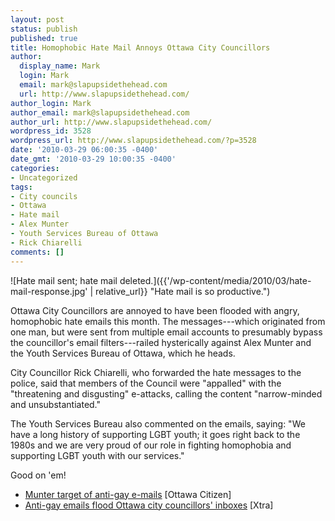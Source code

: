 ```yaml
---
layout: post
status: publish
published: true
title: Homophobic Hate Mail Annoys Ottawa City Councillors
author:
  display_name: Mark
  login: Mark
  email: mark@slapupsidethehead.com
  url: http://www.slapupsidethehead.com/
author_login: Mark
author_email: mark@slapupsidethehead.com
author_url: http://www.slapupsidethehead.com/
wordpress_id: 3528
wordpress_url: http://www.slapupsidethehead.com/?p=3528
date: '2010-03-29 06:00:35 -0400'
date_gmt: '2010-03-29 10:00:35 -0400'
categories:
- Uncategorized
tags:
- City councils
- Ottawa
- Hate mail
- Alex Munter
- Youth Services Bureau of Ottawa
- Rick Chiarelli
comments: []
---
```

![Hate mail sent; hate mail deleted.]({{'/wp-content/media/2010/03/hate-mail-response.jpg' | relative_url}} "Hate mail is so productive.")

Ottawa City Councillors are annoyed to have been flooded with angry, homophobic hate emails this month. The messages---which originated from one man, but were sent from multiple email accounts to presumably bypass the councillor's email filters---railed hysterically against Alex Munter and the Youth Services Bureau of Ottawa, which he heads.

City Councillor Rick Chiarelli, who forwarded the hate messages to the police, said that members of the Council were "appalled" with the "threatening and disgusting" e-attacks, calling the content "narrow-minded and unsubstantiated."

The Youth Services Bureau also commented on the emails, saying: "We have a long history of supporting LGBT youth; it goes right back to the 1980s and we are very proud of our role in fighting homophobia and supporting LGBT youth with our services."

Good on 'em!

- [Munter target of anti-gay e-mails](http://www.ottawacitizen.com/news/Munter+target+anti+mails/2723207/story.html) [Ottawa Citizen]
- [Anti-gay emails flood Ottawa city councillors' inboxes](http://www.xtra.ca/public/Ottawa/Antigay_emails_flood_Ottawa_city_councillors_inboxes-8424.aspx) [Xtra]
